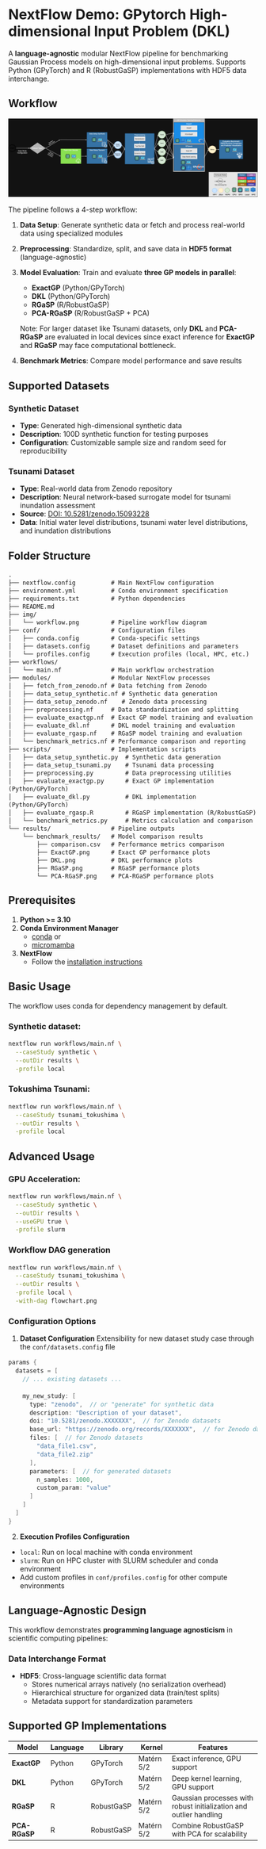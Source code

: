 # NextFlow Demo: GPytorch High-dimensional Input Problem (DKL)

A **language-agnostic** modular NextFlow pipeline for benchmarking Gaussian Process models on high-dimensional input problems. Supports Python (GPyTorch) and R (RobustGaSP) implementations with HDF5 data interchange.

## Workflow

![workflow](img/workflow.png)

The pipeline follows a 4-step workflow:

1. **Data Setup**: Generate synthetic data or fetch and process real-world data using specialized modules
2. **Preprocessing**: Standardize, split, and save data in **HDF5 format** (language-agnostic)
3. **Model Evaluation**: Train and evaluate **three GP models in parallel**:
   - **ExactGP** (Python/GPyTorch)
   - **DKL** (Python/GPyTorch)
   - **RGaSP** (R/RobustGaSP)
   - **PCA-RGaSP** (R/RobustGaSP + PCA)
   
   Note: For larger dataset like Tsunami datasets, only **DKL** and **PCA-RGaSP** are evaluated in local devices since exact inference for **ExactGP** and **RGaSP** may face computational bottleneck.
4. **Benchmark Metrics**: Compare model performance and save results

## Supported Datasets

### Synthetic Dataset

- **Type**: Generated high-dimensional synthetic data
- **Description**: 100D synthetic function for testing purposes
- **Configuration**: Customizable sample size and random seed for reproducibility

### Tsunami Dataset

- **Type**: Real-world data from Zenodo repository
- **Description**: Neural network-based surrogate model for tsunami inundation assessment
- **Source**: [DOI: 10.5281/zenodo.15093228](https://zenodo.org/records/15093228)
- **Data**: Initial water level distributions, tsunami water level distributions, and inundation distributions

## Folder Structure

```
.
├── nextflow.config          # Main NextFlow configuration
├── environment.yml          # Conda environment specification
├── requirements.txt         # Python dependencies
├── README.md
├── img/
│   └── workflow.png         # Pipeline workflow diagram
├── conf/                    # Configuration files
│   ├── conda.config         # Conda-specific settings
│   ├── datasets.config      # Dataset definitions and parameters
│   └── profiles.config      # Execution profiles (local, HPC, etc.)
├── workflows/
│   └── main.nf              # Main workflow orchestration
├── modules/                 # Modular NextFlow processes
│   ├── fetch_from_zenodo.nf # Data fetching from Zenodo
│   ├── data_setup_synthetic.nf # Synthetic data generation
│   ├── data_setup_zenodo.nf    # Zenodo data processing
│   ├── preprocessing.nf     # Data standardization and splitting
│   ├── evaluate_exactgp.nf  # Exact GP model training and evaluation
│   ├── evaluate_dkl.nf      # DKL model training and evaluation
│   ├── evaluate_rgasp.nf    # RGaSP model training and evaluation
│   └── benchmark_metrics.nf # Performance comparison and reporting
├── scripts/                 # Implementation scripts
│   ├── data_setup_synthetic.py  # Synthetic data generation
│   ├── data_setup_tsunami.py    # Tsunami data processing
│   ├── preprocessing.py         # Data preprocessing utilities
│   ├── evaluate_exactgp.py      # Exact GP implementation (Python/GPyTorch)
│   ├── evaluate_dkl.py          # DKL implementation (Python/GPyTorch)
│   ├── evaluate_rgasp.R         # RGaSP implementation (R/RobustGaSP)
│   └── benchmark_metrics.py     # Metrics calculation and comparison
└── results/                 # Pipeline outputs
    └── benchmark_results/   # Model comparison results
        ├── comparison.csv   # Performance metrics comparison
        ├── ExactGP.png      # Exact GP performance plots
        ├── DKL.png          # DKL performance plots
        ├── RGaSP.png        # RGaSP performance plots
        └── PCA-RGaSP.png    # PCA-RGaSP performance plots
```

## Prerequisites

1. **Python >= 3.10**
2. **Conda Environment Manager**
   - [conda](https://www.anaconda.com/docs/getting-started/miniconda/install) or
   - [micromamba](https://mamba.readthedocs.io/en/latest/installation/micromamba-installation.html)
3. **NextFlow**
   - Follow the [installation instructions](https://www.nextflow.io/docs/latest/install.html)

## Basic Usage

The workflow uses conda for dependency management by default.

### Synthetic dataset:

```bash
nextflow run workflows/main.nf \
  --caseStudy synthetic \
  --outDir results \
  -profile local
```

### Tokushima Tsunami:

```bash
nextflow run workflows/main.nf \
  --caseStudy tsunami_tokushima \
  --outDir results \
  -profile local
```

## Advanced Usage

### GPU Acceleration:

```bash
nextflow run workflows/main.nf \
  --caseStudy synthetic \
  --outDir results \
  --useGPU true \
  -profile slurm
```

### Workflow DAG generation

```bash
nextflow run workflows/main.nf \
  --caseStudy tsunami_tokushima \
  --outDir results \
  -profile local \
  -with-dag flowchart.png
```

### Configuration Options

1. **Dataset Configuration**
   Extensibility for new dataset study case through the `conf/datasets.config` file

```groovy
params {
  datasets = [
    // ... existing datasets ...

    my_new_study: [
      type: "zenodo",  // or "generate" for synthetic data
      description: "Description of your dataset",
      doi: "10.5281/zenodo.XXXXXXX",  // for Zenodo datasets
      base_url: "https://zenodo.org/records/XXXXXXX",  // for Zenodo datasets
      files: [  // for Zenodo datasets
        "data_file1.csv",
        "data_file2.zip"
      ],
      parameters: [  // for generated datasets
        n_samples: 1000,
        custom_param: "value"
      ]
    ]
  ]
}
```

2. **Execution Profiles Configuration**

- `local`: Run on local machine with conda environment
- `slurm`: Run on HPC cluster with SLURM scheduler and conda environment
- Add custom profiles in `conf/profiles.config` for other compute environments

## Language-Agnostic Design

This workflow demonstrates **programming language agnosticism** in scientific computing pipelines:

### Data Interchange Format

- **HDF5**: Cross-language scientific data format
  - Stores numerical arrays natively (no serialization overhead)
  - Hierarchical structure for organized data (train/test splits)
  - Metadata support for standardization parameters

## Supported GP Implementations

| Model       | Language | Library    | Kernel     | Features                                    |
| ----------- | -------- | ---------- | ---------- | ------------------------------------------- |
| **ExactGP** | Python   | GPyTorch   | Matérn 5/2 | Exact inference, GPU support                |
| **DKL**     | Python   | GPyTorch   | Matérn 5/2 | Deep kernel learning, GPU support           |
| **RGaSP**   | R        | RobustGaSP | Matérn 5/2 | Gaussian processes with robust initialization and outlier handling |
| **PCA-RGaSP** | R      | RobustGaSP | Matérn 5/2 | Combine RobustGaSP with PCA for scalability |
